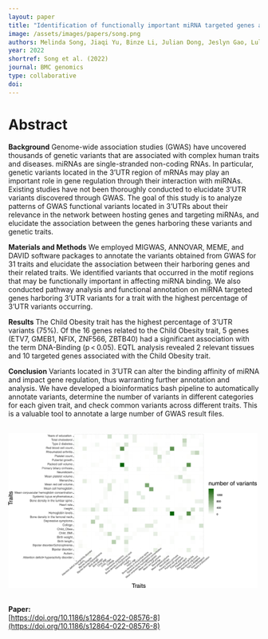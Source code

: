 ```yaml
---
layout: paper
title: "Identification of functionally important miRNA targeted genes associated with child obesity trait in genome-wide association studies"
image: /assets/images/papers/song.png
authors: Melinda Song, Jiaqi Yu, Binze Li, Julian Dong, Jeslyn Gao, Lulu Shang, Xiang Zhou, Yongsheng Bai
year: 2022
shortref: Song et al. (2022) 
journal: BMC genomics
type: collaborative
doi: 
---
```


# Abstract

**Background**
Genome-wide association studies (GWAS) have uncovered thousands of genetic variants that are associated with complex human traits and diseases. miRNAs are single-stranded non-coding RNAs. In particular, genetic variants located in the 3’UTR region of mRNAs may play an important role in gene regulation through their interaction with miRNAs. Existing studies have not been thoroughly conducted to elucidate 3’UTR variants discovered through GWAS. The goal of this study is to analyze patterns of GWAS functional variants located in 3’UTRs about their relevance in the network between hosting genes and targeting miRNAs, and elucidate the association between the genes harboring these variants and genetic traits.

**Materials and Methods**
We employed MIGWAS, ANNOVAR, MEME, and DAVID software packages to annotate the variants obtained from GWAS for 31 traits and elucidate the association between their harboring genes and their related traits. We identified variants that occurred in the motif regions that may be functionally important in affecting miRNA binding. We also conducted pathway analysis and functional annotation on miRNA targeted genes harboring 3’UTR variants for a trait with the highest percentage of 3’UTR variants occurring.

**Results**
The Child Obesity trait has the highest percentage of 3’UTR variants (75%). Of the 16 genes related to the Child Obesity trait, 5 genes (ETV7, GMEB1, NFIX, ZNF566, ZBTB40) had a significant association with the term DNA-Binding (p < 0.05). EQTL analysis revealed 2 relevant tissues and 10 targeted genes associated with the Child Obesity trait.

**Conclusion**
Variants located in 3’UTR can alter the binding affinity of miRNA and impact gene regulation, thus warranting further annotation and analysis. We have developed a bioinformatics bash pipeline to automatically annotate variants, determine the number of variants in different categories for each given trait, and check common variants across different traits. This is a valuable tool to annotate a large number of GWAS result files.

<br />

<div class="middle">
    <img src="/assets/images/papers/song.png" alt="photo" width="500"/>
</div>

<br />

**Paper:**
<br />
[https://doi.org/10.1186/s12864-022-08576-8](https://doi.org/10.1186/s12864-022-08576-8)
<br />
